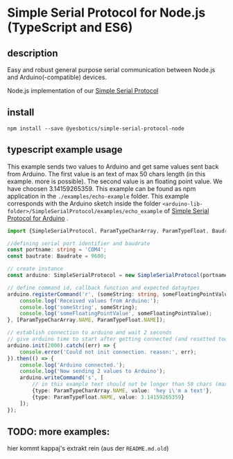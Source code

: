 # Simple Serial Protocol for Node.js (TypeScript and ES6)

## description
Easy and robust general purpose serial communication between Node.js and Arduino(-compatible) devices.

Node.js implementation of our [Simple Serial Protocol](https://gitlab.com/yesbotics/simple-serial-protocol/simple-serial-protocol-docs)

## install
`npm install --save @yesbotics/simple-serial-protocol-node`
 
## typescript example usage
This example sends two values to Arduino and get same values sent back from Arduino.
The first value is an text of max 50 chars length (in this example. more is possible).
The second value is an floating point value. We have choosen 3.14159265359.
This example can be found as npm application in the `./examples/echo-example` folder.
This example corresponds with the Arduino sketch inside the folder `<arduino-lib-folder>/SimpleSerialProtocol/examples/echo_example` of 
[Simple Serial Protocol for Arduino](https://gitlab.com/yesbotics/simple-serial-protocol/simple-serial-protocol-arduino) .
```typescript
import {SimpleSerialProtocol, ParamTypeCharArray, ParamTypeFloat, Baudrate} from '@yesbotics/simple-serial-protocol-node';

//defining serial port identifier and baudrate
const portname: string = 'COM4';
const bautrate: Baudrate = 9600;

// create instance
const arduino: SimpleSerialProtocol = new SimpleSerialProtocol(portname, bautrate);

// define command id, callback function and expected dataytpes
arduino.registerCommand('r', (someString: string, someFloatingPointValue: number) => {
    console.log('Received values from Arduino:');
    console.log('someString', someString);
    console.log('someFloatingPointValue', someFloatingPointValue);
}, [ParamTypeCharArray.NAME, ParamTypeFloat.NAME]);

// establish connection to arduino and wait 2 seconds
// give arduino time to start after getting connected (and resetted too)
arduino.init(2000).catch((err) => {
    console.error('Could not init connection. reason:', err);
}).then(() => {
    console.log('Arduino connected.');
    console.log('Now sending 2 values to Arduino');
    arduino.writeCommand('s', [
        // in this example text should not be longer than 50 chars (max length is defined in Arduiono sketch)
        {type: ParamTypeCharArray.NAME, value: 'hey i\'m a text'},
        {type: ParamTypeFloat.NAME, value: 3.14159265359}
    ]);
});
```

## TODO: more examples:
hier kommt kappaj's extrakt rein (aus der `README.md.old`)



